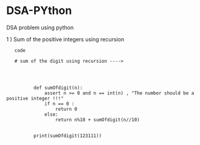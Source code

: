 # DSA-PYthon
DSA problem using python 

1 ) Sum of the positive integers using recursion 

       code 
       
       # sum of the digit using recursion ---->




              def sumOfdigit(n):
                  assert n >= 0 and n == int(n) , "The number should be a positive integer !!!" 
                  if n == 0 :
                      return 0
                  else:
                      return n%10 + sumOfdigit(n//10)


              print(sumOfdigit(123111))
